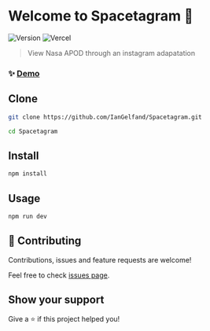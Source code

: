 # Welcome to Spacetagram 👋
![Version](https://img.shields.io/badge/version-0.1.0-blue.svg?cacheSeconds=2592000)
![Vercel](https://vercelbadge.vercel.app/api/iangelfand/spacetagram)

> View Nasa APOD through an instagram adapatation
### ✨ [Demo](https://spacetagram-l44v80t6a-iangelfand.vercel.app)

## Clone

```sh
git clone https://github.com/IanGelfand/Spacetagram.git
```
```sh
cd Spacetagram
```

## Install

```sh
npm install
```

## Usage

```sh
npm run dev
```

## 🤝 Contributing

Contributions, issues and feature requests are welcome!

Feel free to check [issues page](https://github.com/IanGelfand/Spacetagram/issues). 


## Show your support

Give a ⭐️ if this project helped you!

